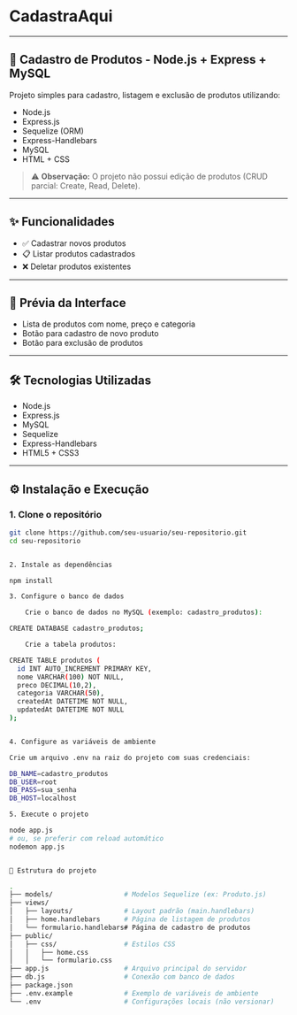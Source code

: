 # CadastraAqui

---

## 🛒 Cadastro de Produtos - Node.js + Express + MySQL

Projeto simples para cadastro, listagem e exclusão de produtos utilizando:

- Node.js  
- Express.js  
- Sequelize (ORM)  
- Express-Handlebars  
- MySQL  
- HTML + CSS  

> ⚠️ **Observação:** O projeto não possui edição de produtos (CRUD parcial: Create, Read, Delete).

---

## ✨ Funcionalidades

- ✅ Cadastrar novos produtos  
- 📋 Listar produtos cadastrados  
- ❌ Deletar produtos existentes  

---

## 📸 Prévia da Interface

- Lista de produtos com nome, preço e categoria  
- Botão para cadastro de novo produto  
- Botão para exclusão de produtos  

---

## 🛠️ Tecnologias Utilizadas

- Node.js  
- Express.js  
- MySQL  
- Sequelize  
- Express-Handlebars  
- HTML5 + CSS3  

---

## ⚙️ Instalação e Execução

### 1. Clone o repositório

```bash
git clone https://github.com/seu-usuario/seu-repositorio.git
cd seu-repositorio


2. Instale as dependências

npm install

3. Configure o banco de dados

    Crie o banco de dados no MySQL (exemplo: cadastro_produtos):

CREATE DATABASE cadastro_produtos;

    Crie a tabela produtos:

CREATE TABLE produtos (
  id INT AUTO_INCREMENT PRIMARY KEY,
  nome VARCHAR(100) NOT NULL,
  preco DECIMAL(10,2),
  categoria VARCHAR(50),
  createdAt DATETIME NOT NULL,
  updatedAt DATETIME NOT NULL
);


4. Configure as variáveis de ambiente

Crie um arquivo .env na raiz do projeto com suas credenciais:

DB_NAME=cadastro_produtos
DB_USER=root
DB_PASS=sua_senha
DB_HOST=localhost

5. Execute o projeto

node app.js
# ou, se preferir com reload automático
nodemon app.js


📁 Estrutura do projeto

.
├── models/                  # Modelos Sequelize (ex: Produto.js)
├── views/
│   ├── layouts/             # Layout padrão (main.handlebars)
│   ├── home.handlebars      # Página de listagem de produtos
│   └── formulario.handlebars# Página de cadastro de produtos
├── public/
│   ├── css/                 # Estilos CSS
│   │   ├── home.css
│   │   └── formulario.css
├── app.js                   # Arquivo principal do servidor
├── db.js                    # Conexão com banco de dados
├── package.json
├── .env.example             # Exemplo de variáveis de ambiente
└── .env                     # Configurações locais (não versionar)
